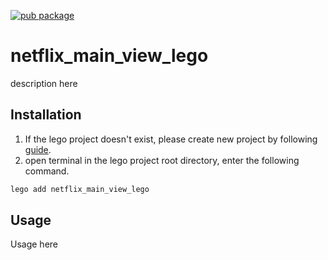 [![pub package](https://img.shields.io/pub/v/netflix_main_view_lego.svg)](https://pub.dartlang.org/packages/netflix_main_view_lego)

# netflix_main_view_lego
description here

##  Installation
1. If the lego project doesn't exist, please create new project by following [guide](https://lego.junestory.com/).
2. open terminal in the lego project root directory, enter the following command.
 ```bash
 lego add netflix_main_view_lego
 ```

## Usage
Usage here
